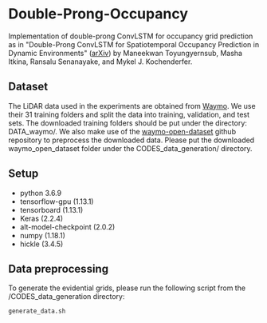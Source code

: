# Double-Prong-Occupancy
Implementation of double-prong ConvLSTM for occupancy grid prediction as in "Double-Prong ConvLSTM for Spatiotemporal Occupancy Prediction in Dynamic Environments" ([arXiv](https://arxiv.org/abs/2011.09045)) by Maneekwan Toyungyernsub, Masha Itkina, Ransalu Senanayake, and Mykel J. Kochenderfer.

## Dataset
The LiDAR data used in the experiments are obtained from [Waymo](https://waymo.com/open/). We use their 31 training folders and split the data into training, validation, and test sets. The downloaded training folders should be put under the directory: DATA_waymo/. We also make use of the [waymo-open-dataset](https://github.com/waymo-research/waymo-open-dataset) github repository to preprocess the downloaded data. Please put the downloaded waymo_open_dataset folder under the CODES_data_generation/ directory. 

## Setup
- python 3.6.9
- tensorflow-gpu (1.13.1)
- tensorboard (1.13.1)
- Keras (2.2.4)
- alt-model-checkpoint (2.0.2)
- numpy (1.18.1)
- hickle (3.4.5)

## Data preprocessing 
To generate the evidential grids, please run the following script from the /CODES_data_generation directory: 

```
generate_data.sh
```



